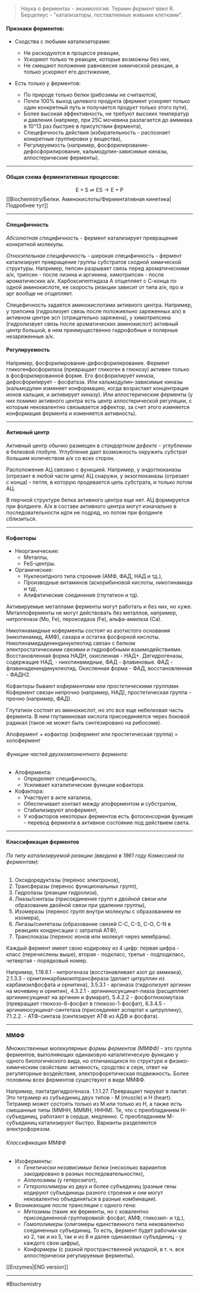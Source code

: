 
> Наука о ферментах - _энзимология_. Термин _фермент_ ввел Я. Берцелиус - "катализаторы, поставляемые живыми клетками".

#### Признаки ферментов:

- Сходства с любыми катализаторами:
    - Не расходуются в процессе реакции,
    - Ускоряют только те реакции, которые возможны без них,
    - Не смещают положение равновесия химической реакции, а только ускоряют его достижение,
    
- Есть только у ферментов:
    - По природе только белки (рибозимы не считаются),
    - Почти 100% выход целевого продукта (фермент ускоряет только один конкретный путь и получается продукт только этого пути),
    - Более высокая эффективность, не требуют высоких температур и давления (напрмер, при 25С мочевина разлагается до аммиака в 10^13 раз быстрее в присутствии фермента),
    - Спецефичность действия (избирательность - распознает конкретные группировки у вещества),
    - Регулируемость (например, фосфорилирование-дефосфорилирование, кальмодулин-зависимые киназы, аллостерические ферменты).

---

#### Общая схема ферментативных процессов:

$$
\mathrm{E + S \rightleftharpoons ES \longrightarrow E + P}
$$
[[Biochemistry/Белки. Аминокислоты/Ферментативная кинетика|Подробнее тут]]

---

#### Специфичность

*Абсолютная специфичность* - фермент катализирует превращение конкретной молекулы.

*Относительная специфичность* - широкая специфичность - фермент катализирует превращение группы субстратов сходной химической структуры. Например, пепсин разрывает связь перед ароматическими а/к, трипсин - после лизина и аргинина, химотрипсин - после ароматических а/к. Карбоксипептидаза А отщепляет с С-конца по одной аминокислоте, ее скорость реакции зависит от типа а/к, про и арг вообще не отщепляет. 

Спецефичность задается аминокислотами активного центра. Например, у трипсина (гидролизует связь после положиельно заряженных а/к) в активном центре асп (отрицательно заряжена), у химотрипсина (гидролизвует связь после ароматических аминокислот) активный центр большой, в нем преимущественно гидрофобные и полярные незаряженные а/к.

#### Регулируемость

Например, фосфорилирование-дефосфорилирование. Фермент гликогенфосфорилаза (превращает гликоген в глюкозу) активен только в фосфорилированной форме. Его фосфорилирует киназа, дефосфорилирует - фосфатаза. Или кальмодулин-зависимые киназы (кальмодулин изменяет конформацию, когда возрастает концентрация ионов кальция, и активирует киназу). Или аллостерические ферменты (у них помимо активного центра есть центр аллостерической регуляции, с которым нековалентно связывается эффектор, за счет этого измняется конформация фермента и изменяется активность).

---

#### Активный центр

Активный центр обычно размещен в *стандартном дефекте* - углублении в белковой глобуле. Углубление дает возможность окружить субстрат большим количеством а/к со всех сторон. 

Расположение АЦ связано с функцией. Например, у эндоглюканазы (отрезает в любой части цепи) АЦ снаружи, у экзоглюканазы (отрезает с конца) - петля, в которую продевается цепь субстрата, и только потом АЦ.

В перчной структуре белка активного центра еще нет. АЦ формируется при фолдинге. А/к в составе активного центра могут изначально в последовательности идти не подряд, но потом при фолдинге сблизиться.

---

#### Кофакторы

- Неорганические:
	- Металлы,
	- FeS-центры.
- Органические:
	- Нуклеоитдного типа строения (АМФ, ФАД, НАД и тд.),
	- Производные витаминов (аскорибиновой кислоты, никотинамида и тд),
	- Алифатические соединения (глутатион и тд).

Активируемые металлами ферменты могут работать и без них, но хуже. Металлоферменты не могут действовать без металлов, например, нитрогеназа (Mo, Fe), пероксидаза (Fe), альфа-амилаза (Са).

Никотинамидные коферменты состоят из азотистого основания (никотинамид, АМФ), сахара и остатка фосфорной кислоты. Никотинамидадениндинуклеотид связан с белком электростатическими связями и гидрофобными взаимодействиями. Восстановленная форма НАДН, окисленная - НАД+. Дегидрогеназы, содержащие НАД, - никотинамидные, ФАД - флавиновые. ФАД - флавинадениндинуклеотид. Окисленная форма - ФАД, восстановленная - ФАДН2.

Кофакторы бывают *коферментами* или *простетическими группами*. Кофермент связан непрочно (например, НАД), простетическая группа - прочно (например, ФАД).

Глутатион состоит из аминокислот, но это все еще небелковая часть фермента. В нем глутаминовая кислота присоединяется через боковой радикал (такое не может быть синтезировано на рибосоме).

Апофермент + кофактор (кофермент или простетическая группа) = холофермент

###### Функции частей двухкомпонентного фермента:
- Апофермента:
	- Определяет специфичность,
	- Усиливает каталитические функции кофактора.
- Кофактора:
	- Участвует в акте катализа,
	- Обеспечивает контакт между апоферментом и субстратом,
	- Стабилизируют апофермент, 
	- У кофакторов некоторых ферментов есть фотосенсорная функция - перевод фермента в активное состояние под действием света.

---

#### Классификация ферментов

###### По типу катализируемой реакции (введена в 1961 году Комиссией по ферментам):
1. Оксидоредуктазы (перенос электронов),
2. Трансферазы (перенос функциональных групп), 
3. Гидролазы (реакции гидролиза), 
4. Лиазы/синтазы (присоединение групп к двойной связи или образование двойной связи при удалении группы),
5. Изомеразы (перенос групп внутри молекулы с образованием ее изомера),
6. Лигазы/синтетазы (образование связей С-С, С-S, C-O, C-N в реакциях конденсации с затратой АТФ),
7. Транслоказы (перенос ионов или молекул через мембраны).

Каждый фермент имеет свою кодировку из 4 цифр: первая цифра - класс (перечислены выше), вторая - подкласс, третья - подподкласс, четвертая - порядковый номер. 

Например, 
1.18.6.1 - нитрогеназа (восстанавливает азот до аммиака),
2.1.3.3 - орнитинкарбамоилтрансфераза (делает цитруллин из карбамоилфосфата и орнитина),
3.5.3.1 - аргиназа (гидролизует аргинин на мочевину и орнитин), 
4.3.2.1 - аргининосукцинат-лиаза (расщепляет аргининсукцинат на аргинин и фумарат),
5.4.2.2 - фосфоглюкомутаза (превращает глюкозо-6-фосфат в глюкозо-1-фосфат),
6.3.4.5 - аргининосукцинат-синтетаза (присоединяет аспартат к цитруллину),
7.1.2.2. - АТФ-синтаза (синтезирует АТФ из АДФ и фосфата).

---

#### ММФФ

_Множественные молекулярные формы ферментов (ММФФ)_ - это группа ферментов, выполняющих одинаковую каталитическую функцию у одного биологического вида, но отличающихся по структуре и физико-химическим свойствам: активность, сродство к сере, ответ на регуляторные воздействия, электрофоретическая подвижность. Более половины всех ферментов существуют в виде ММФФ.

Например, лактатдегидрогеназа. 1.1.1.27. Превращает пируват в лактат. Это тетрамер из субъединиц двух типов - М (muscle) и Н (heart). Тетрамер может состоять только из М или только из Н, а также есть смешанные типы (ММНН, МММН, НННМ). Те, что с преобладанием Н-субъединиц, работают в сердце, медленно. С преобладанием М-субъединиц катализируют быстро. Варианты разделяются электрофорезом.

###### Классификация ММФФ

- Изоферменты:
    - _Генетически независимые белки_ (несколько вариантов закодировано в разных последовательностях),
    - _Аллелозимы_ (у гетерозигот),
    - _Гетерополимеры_ из двух и более субъединиц (разные гены кодируют субъединицы разного строения и они могут нековалентно объединяться в разные комбинации).
- Возникающие после трансляции с одного гена:
    - _Метазимы_ (такие же ферменты, но с ковалентно присоединенной группировкой: фосфат, АМФ, гликозил- и тд.),
    - _Гомополимеры_ (олигомеры единственного типа нековалентно соединенных субъединиц. То есть, фермент будет рабочим как из 2, так и из 5, так и из 8 и далее одинаковых субъединиц - у каждого свои цифры),
    - _Конформеры_ (с разной пространственной укладкой, в т. ч. все аллостерически регулируемые ферменты).


[[Enzymes|ENG version]]

---
#Biochemistry 